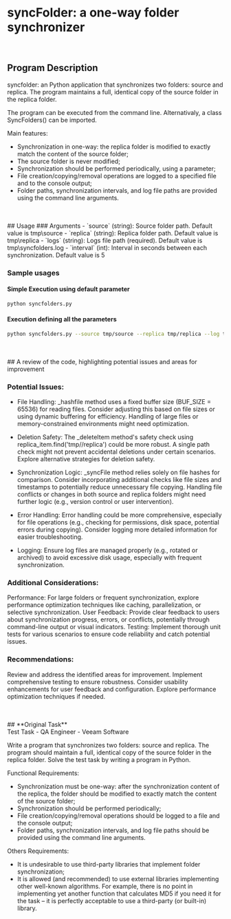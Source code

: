 # syncFolder: a one-way folder synchronizer
<br>

## **Program Description**
syncfolder: an Python application that synchronizes two folders: source and replica. The program maintains a full, identical copy of the source folder in the replica folder.

The program can be executed from the command line. Alternativaly, a class SyncFolders() can be imported.

Main features:
* Synchronization in one-way: the replica folder is modified to exactly match the content of the source folder;
* The source folder is never modified;
* Synchronization should be performed periodically, using a parameter;
* File creation/copying/removal operations are logged to a specified file and to the console output;
* Folder paths, synchronization intervals, and log file paths are provided using the command line arguments.

<br>
<br>
## Usage
### Arguments
- `source` (string): Source folder path. Default value is tmp\source
- `replica` (string): Replica folder path. Default value is tmp\replica
- `logs` (string): Logs file path (required). Default value is tmp\syncfolders.log
- `interval` (int): Interval in seconds between each synchronization. Default value is 5

### Sample usages
#### Simple Execution using default parameter
```bash
python syncfolders.py
```

#### Execution defining all the parameters
```bash
python syncfolders.py --source tmp/source --replica tmp/replica --log tmp/syncfolders.log --interval 15
```

<br>
<br>
## A review of the code, highlighting potential issues and areas for improvement

### Potential Issues:

* File Handling:
_hashfile method uses a fixed buffer size (BUF_SIZE = 65536) for reading files. Consider adjusting this based on file sizes or using dynamic buffering for efficiency.
Handling of large files or memory-constrained environments might need optimization.

* Deletion Safety:
The _deleteItem method's safety check using replica_item.find('tmp//replica') could be more robust. A single path check might not prevent accidental deletions under certain scenarios. Explore alternative strategies for deletion safety.

* Synchronization Logic:
_syncFile method relies solely on file hashes for comparison. Consider incorporating additional checks like file sizes and timestamps to potentially reduce unnecessary file copying.
Handling file conflicts or changes in both source and replica folders might need further logic (e.g., version control or user intervention).

* Error Handling:
Error handling could be more comprehensive, especially for file operations (e.g., checking for permissions, disk space, potential errors during copying).
Consider logging more detailed information for easier troubleshooting.

* Logging:
Ensure log files are managed properly (e.g., rotated or archived) to avoid excessive disk usage, especially with frequent synchronization.

### Additional Considerations:
Performance: For large folders or frequent synchronization, explore performance optimization techniques like caching, parallelization, or selective synchronization.
User Feedback: Provide clear feedback to users about synchronization progress, errors, or conflicts, potentially through command-line output or visual indicators.
Testing: Implement thorough unit tests for various scenarios to ensure code reliability and catch potential issues.

### Recommendations:
Review and address the identified areas for improvement.
Implement comprehensive testing to ensure robustness.
Consider usability enhancements for user feedback and configuration.
Explore performance optimization techniques if needed.

<br>
<br>
## **Original Task**
<br>
Test Task - QA Engineer - Veeam Software

Write a program that synchronizes two folders: source and replica. The program should maintain a full, identical copy of the source folder in the replica folder. Solve the test task by writing a program in Python.

Functional Requirements:
* Synchronization must be one-way: after the synchronization content of the replica, the folder should be modified to exactly match the content of the source folder;
* Synchronization should be performed periodically;
* File creation/copying/removal operations should be logged to a file and the console output;
* Folder paths, synchronization intervals, and log file paths should be provided using the command line arguments.

Others Requirements:
* It is undesirable to use third-party libraries that implement folder synchronization;
* It is allowed (and recommended) to use external libraries implementing other well-known algorithms. For example, there is no point in implementing yet another function that calculates MD5 if you need it for the task – it is perfectly acceptable to use a third-party (or built-in) library.